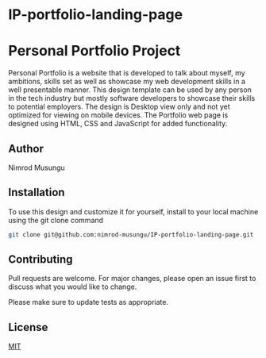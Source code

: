 # IP-portfolio-landing-page
# Personal Portfolio Project

Personal Portfolio is a website that is developed to talk about myself, my ambitions, skills set as well as showcase my web development skills in a well presentable manner. This design template can be used by any person in the tech industry but mostly software developers to showcase their skills to potential employers. The design is Desktop view only and not yet optimized for viewing on mobile devices. The Portfolio web page is designed using HTML, CSS and JavaScript for added functionality.

## Author

Nimrod Musungu

## Installation

To use this design and customize it for yourself, install to your local machine using the git clone command

```bash
git clone git@github.com:nimrod-musungu/IP-portfolio-landing-page.git
```


## Contributing
Pull requests are welcome. For major changes, please open an issue first to discuss what you would like to change.

Please make sure to update tests as appropriate.

## License
[MIT](https://choosealicense.com/licenses/mit/)
